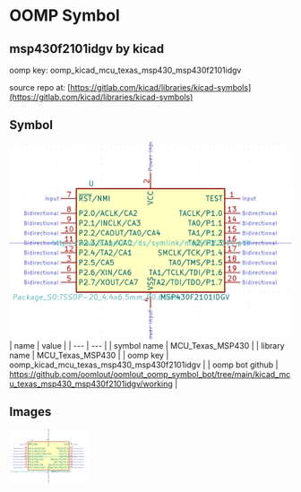 # OOMP Symbol  
## msp430f2101idgv  by kicad  
  
oomp key: oomp_kicad_mcu_texas_msp430_msp430f2101idgv  
  
source repo at: [https://gitlab.com/kicad/libraries/kicad-symbols](https://gitlab.com/kicad/libraries/kicad-symbols)  
## Symbol  
  
[![working.png](working_600.png)](working.png)  
| name | value | 
| --- | --- | 
| symbol name | MCU_Texas_MSP430 | 
| library name | MCU_Texas_MSP430 | 
| oomp key | oomp_kicad_mcu_texas_msp430_msp430f2101idgv | 
| oomp bot github | https://github.com/oomlout/oomlout_oomp_symbol_bot/tree/main/kicad_mcu_texas_msp430_msp430f2101idgv/working | 
## Images  
  
[![working.png](working_140.png)](working.png)  

